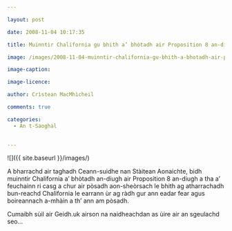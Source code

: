```yaml
---

layout: post

date: 2008-11-04 10:17:35

title: Muinntir Chalifornia gu bhith a’ bhòtadh air Proposition 8 an-diugh

image: /images/2008-11-04-muinntir-chalifornia-gu-bhith-a-bhotadh-air-proposition-8-an-diugh.jpg

image-caption:

image-licence:

author: Crìstean MacMhìcheil

comments: true

categories:
  - An t-Saoghal
  

---
```


![]({{ site.baseurl }}/images/)

A bharrachd air taghadh Ceann-suidhe nan Stàitean Aonaichte, bidh muinntir Chalifornia a&#8217; bhòtadh an-diugh air Proposition 8 an-diugh a tha a&#8217; feuchainn ri casg a chur air pòsadh aon-sheòrsach le bhith ag atharrachadh bun-reachd Chalifornia le earrann ùr ag ràdh gur ann eadar fear agus boireannach a-mhàin a th&#8217; ann am pòsadh.

<!--more-->

Cumaibh sùil air Geidh.uk airson na naidheachdan as ùire air an sgeulachd seo&#8230;
